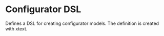 # Configurator DSL

Defines a DSL for creating configurator models. The
definition is created with xtext.
